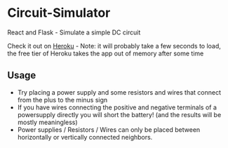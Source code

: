 # Circuit-Simulator
React and Flask - Simulate a simple DC circuit

Check it out on [Heroku](https://circuit-simulator.herokuapp.com/) - Note: it will probably take a few seconds to load, the free tier of Heroku takes the app out of memory after some time

## Usage
* Try placing a power supply and some resistors and wires that connect from the plus to the minus sign
* If you have wires connecting the positive and negative terminals of a powersupply directly you will short the battery! (and the results will be mostly meaningless)
* Power supplies / Resistors / Wires can only be placed between horizontally or vertically connected neighbors.
